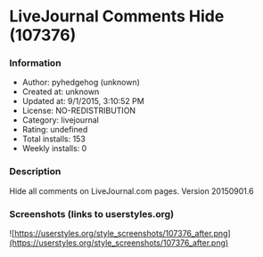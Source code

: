 # LiveJournal Comments Hide (107376)

### Information
- Author: pyhedgehog (unknown)
- Created at: unknown
- Updated at: 9/1/2015, 3:10:52 PM
- License: NO-REDISTRIBUTION
- Category: livejournal
- Rating: undefined
- Total installs: 153
- Weekly installs: 0


### Description
Hide all comments on LiveJournal.com pages.
Version 20150901.6


### Screenshots (links to userstyles.org)
![https://userstyles.org/style_screenshots/107376_after.png](https://userstyles.org/style_screenshots/107376_after.png)



